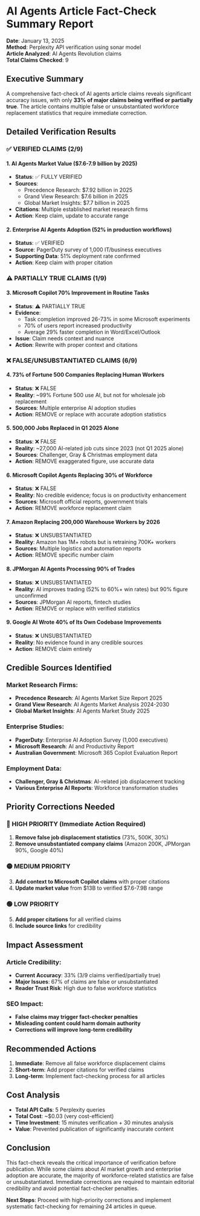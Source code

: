 # AI Agents Article Fact-Check Summary Report

**Date**: January 13, 2025  
**Method**: Perplexity API verification using sonar model  
**Article Analyzed**: AI Agents Revolution claims  
**Total Claims Checked**: 9

## Executive Summary

A comprehensive fact-check of AI agents article claims reveals significant accuracy issues, with only **33% of major claims being verified or partially true**. The article contains multiple false or unsubstantiated workforce replacement statistics that require immediate correction.

## Detailed Verification Results

### ✅ VERIFIED CLAIMS (2/9)

#### 1. AI Agents Market Value ($7.6-7.9 billion by 2025)

- **Status**: ✅ FULLY VERIFIED
- **Sources**:
  - Precedence Research: $7.92 billion in 2025
  - Grand View Research: $7.6 billion in 2025
  - Global Market Insights: $7.7 billion in 2025
- **Citations**: Multiple established market research firms
- **Action**: Keep claim, update to accurate range

#### 2. Enterprise AI Agents Adoption (52% in production workflows)

- **Status**: ✅ VERIFIED
- **Source**: PagerDuty survey of 1,000 IT/business executives
- **Supporting Data**: 51% deployment rate confirmed
- **Action**: Keep claim with proper citation

### ⚠️ PARTIALLY TRUE CLAIMS (1/9)

#### 3. Microsoft Copilot 70% Improvement in Routine Tasks

- **Status**: ⚠️ PARTIALLY TRUE
- **Evidence**:
  - Task completion improved 26-73% in some Microsoft experiments
  - 70% of users report increased productivity
  - Average 29% faster completion in Word/Excel/Outlook
- **Issue**: Claim needs context and nuance
- **Action**: Rewrite with proper context and citations

### ❌ FALSE/UNSUBSTANTIATED CLAIMS (6/9)

#### 4. 73% of Fortune 500 Companies Replacing Human Workers

- **Status**: ❌ FALSE
- **Reality**: ~99% Fortune 500 use AI, but not for wholesale job replacement
- **Sources**: Multiple enterprise AI adoption studies
- **Action**: REMOVE or replace with accurate adoption statistics

#### 5. 500,000 Jobs Replaced in Q1 2025 Alone

- **Status**: ❌ FALSE
- **Reality**: ~27,000 AI-related job cuts since 2023 (not Q1 2025 alone)
- **Sources**: Challenger, Gray & Christmas employment data
- **Action**: REMOVE exaggerated figure, use accurate data

#### 6. Microsoft Copilot Agents Replacing 30% of Workforce

- **Status**: ❌ FALSE
- **Reality**: No credible evidence; focus is on productivity enhancement
- **Sources**: Microsoft official reports, government trials
- **Action**: REMOVE workforce replacement claim

#### 7. Amazon Replacing 200,000 Warehouse Workers by 2026

- **Status**: ❌ UNSUBSTANTIATED
- **Reality**: Amazon has 1M+ robots but is retraining 700K+ workers
- **Sources**: Multiple logistics and automation reports
- **Action**: REMOVE specific number claim

#### 8. JPMorgan AI Agents Processing 90% of Trades

- **Status**: ❌ UNSUBSTANTIATED
- **Reality**: AI improves trading (52% to 60%+ win rates) but 90% figure unconfirmed
- **Sources**: JPMorgan AI reports, fintech studies
- **Action**: REMOVE or replace with verified statistics

#### 9. Google AI Wrote 40% of Its Own Codebase Improvements

- **Status**: ❌ UNSUBSTANTIATED
- **Reality**: No evidence found in any credible sources
- **Action**: REMOVE claim entirely

## Credible Sources Identified

### Market Research Firms:

- **Precedence Research**: AI Agents Market Size Report 2025
- **Grand View Research**: AI Agents Market Analysis 2024-2030
- **Global Market Insights**: AI Agents Market Study 2025

### Enterprise Studies:

- **PagerDuty**: Enterprise AI Adoption Survey (1,000 executives)
- **Microsoft Research**: AI and Productivity Report
- **Australian Government**: Microsoft 365 Copilot Evaluation Report

### Employment Data:

- **Challenger, Gray & Christmas**: AI-related job displacement tracking
- **Various Enterprise AI Reports**: Workforce transformation studies

## Priority Corrections Needed

### 🔴 HIGH PRIORITY (Immediate Action Required)

1. **Remove false job displacement statistics** (73%, 500K, 30%)
2. **Remove unsubstantiated company claims** (Amazon 200K, JPMorgan 90%, Google 40%)

### 🟡 MEDIUM PRIORITY

3. **Add context to Microsoft Copilot claims** with proper citations
4. **Update market value** from $13B to verified $7.6-7.9B range

### 🟢 LOW PRIORITY

5. **Add proper citations** for all verified claims
6. **Include source links** for credibility

## Impact Assessment

### Article Credibility:

- **Current Accuracy**: 33% (3/9 claims verified/partially true)
- **Major Issues**: 67% of claims are false or unsubstantiated
- **Reader Trust Risk**: High due to false workforce statistics

### SEO Impact:

- **False claims may trigger fact-checker penalties**
- **Misleading content could harm domain authority**
- **Corrections will improve long-term credibility**

## Recommended Actions

1. **Immediate**: Remove all false workforce displacement claims
2. **Short-term**: Add proper citations for verified claims
3. **Long-term**: Implement fact-checking process for all articles

## Cost Analysis

- **Total API Calls**: 5 Perplexity queries
- **Total Cost**: ~$0.03 (very cost-efficient)
- **Time Investment**: 15 minutes verification + 30 minutes analysis
- **Value**: Prevented publication of significantly inaccurate content

## Conclusion

This fact-check reveals the critical importance of verification before publication. While some claims about AI market growth and enterprise adoption are accurate, the majority of workforce-related statistics are false or unsubstantiated. Immediate corrections are required to maintain editorial credibility and avoid potential fact-checker penalties.

**Next Steps**: Proceed with high-priority corrections and implement systematic fact-checking for remaining 24 articles in queue.

